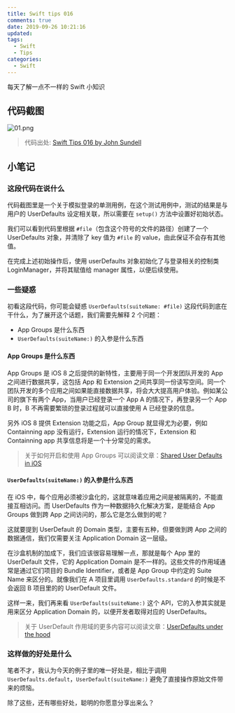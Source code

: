 ```yaml
---
title: Swift tips 016
comments: true
date: 2019-09-26 10:21:16
updated:
tags:
  - Swift
  - Tips
categories:
  - Swift
---
```


每天了解一点不一样的 Swift 小知识

<!-- more -->

## 代码截图

![01.png](01.png)

> 代码出处: [Swift Tips 016 by John Sundell](https://github.com/JohnSundell/SwiftTips#16-avoiding-mocking-userdefaults)

## 小笔记

### 这段代码在说什么

代码截图里是一个关于模拟登录的单测用例，在这个测试用例中，测试的结果是与用户的 UserDefaults 设定相关联，所以需要在 `setup()` 方法中设置好初始状态。

我们可以看到代码里根据 `#file`（包含这个符号的文件的路径）创建了一个 UserDefaults 对象，并清除了 key 值为  `#file` 的 value，由此保证不会存有其他值。

在完成上述初始操作后，使用 userDefaults 对象初始化了与登录相关的控制类 LoginManager，并将其赋值给 manager 属性，以便后续使用。

### 一些疑惑

初看这段代码，你可能会疑惑 `UserDefaults(suiteName: #file)` 这段代码到底在干什么，为了展开这个话题，我们需要先解释 2 个问题：

* App Groups 是什么东西
* `UserDefaults(suiteName:)` 的入参是什么东西

#### App Groups 是什么东西

App Groups 是 iOS 8 之后提供的新特性，主要用于同一个开发团队开发的 App 之间进行数据共享，这包括 App 和 Extension 之间共享同一份读写空间。同一个团队开发的多个应用之间如果能直接数据共享，将会大大提高用户体验。例如某公司的旗下有两个 App，当用户已经登录一个 App A 的情况下，再登录另一个 App B 时，B 不再需要繁琐的登录过程就可以直接使用 A 已经登录的信息。

另外 iOS 8 提供 Extension 功能之后，App Group 就显得尤为必要，例如 Containning app 没有运行，Extension 运行的情况下，Extension 和 Containning app 共享信息将是一个十分常见的需求。

> 关于如何开启和使用 App Groups 可以阅读文章：[Shared User Defaults in iOS](https://medium.com/ios-os-x-development/shared-user-defaults-in-ios-3f15cd2c9409)

#### `UserDefaults(suiteName:)` 的入参是什么东西

在 iOS 中，每个应用必须被沙盒化的，这就意味着应用之间是被隔离的，不能直接互相访问。而 UserDefaults 作为一种数据持久化解决方案，是能结合 App Groups 做到跨 App 之间访问的，那么它是怎么做到的呢？

这就要提到 UserDefault 的 Domain 类型，主要有五种，但要做到跨 App 之间的数据通信，我们仅需要关注 Application Domain 这一层级。

在沙盒机制的加成下，我们应该很容易理解一点，那就是每个 App 里的 UserDefault 文件，它的 Application Domain 是不一样的。这些文件的作用域通常是通过它们项目的 Bundle Identifier，或者是 App Group 中约定的 Suite Name 来区分的。就像我们在 A 项目里调用 `UserDefaults.standard` 的时候是不会返回 B 项目里的的 UserDefault 文件。

这样一来，我们再来看 `UserDefaults(suiteName:)` 这个 API，它的入参其实就是用来区分 Application Domain 的，以便开发者取得对应的 UserDefaults。

> 关于 UserDefault 作用域的更多内容可以阅读文章：[UserDefaults under the hood](https://medium.com/swift-india/userdefaults-under-the-hood-457461c8d262)

### 这样做的好处是什么

笔者不才，我认为今天的例子里的唯一好处是，相比于调用 `UserDefaults.default`，`UserDefault(suiteName:)` 避免了直接操作原始文件带来的烦恼。

除了这些，还有哪些好处，聪明的你愿意分享出来么？
